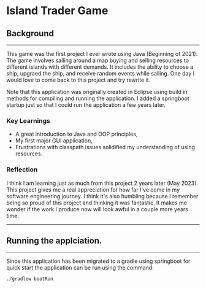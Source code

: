 # Island Trader Game

## Background

---

This game was the first project I ever wrote using Java (Beginning of 2021). 
The game involves sailing around a map buying and selling resources to different islands with different demands. 
It includes the ability to choose a ship, upgraed the ship, and receive random events while sailing.
One day I would love to come back to this project and try rewrite it. 

Note that this application was originally created in Eclipse using build in methods for compiling and running the 
application. I added a springboot startup just so that I could run the application a few years later. 

### Key Learnings 

- A great introduction to Java and OOP principles,
- My first major GUI application,
- Frustrations with classpath issues solidified my understanding of using resources.


### Reflection

I think I am learning just as much from this project 2 years later (May 2023). This project gives me a real appreciation
for how far I've come in my software engineering journey. I think it's also humbling because I remember being so proud 
of this project and thinking it was fantastic. It makes me wonder if the work I produce now will look awful in a couple
more years time. 

---

## Running the applciation. 


--- 

Since this application has been migrated to a gradle using springboot for quick start the application can be run using
the command:

```shell
./gradlew bootRun
```
